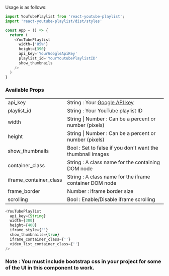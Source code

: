 Usage is as follows:

```javascript
import YouTubePlaylist from 'react-youtube-playlist';
import 'react-youtube-playlist/dist/styles'

const App = () => {
  return (
    <YouTubePlaylist
      width={'85%'}
      height={390}
      api_key='YourGoogleApiKey'
      playlist_id='YourYoutubePlaylistID'
      show_thumbnails
    />
  )
}

```

### Available Props

|           |                                   |
|-----------|-----------------------------------|
|api_key    | String : Your [Google API key](https://developers.google.com/maps/documentation/javascript/get-api-key)|
|playlist_id| String : Your YouTube playlist ID |
|width | String \| Number : Can be a percent or number (pixels) |
|height |  String \| Number : Can be a percent or number (pixels) |
|show_thumbnails | Bool : Set to false if you don't want the thumbnail images |
|container_class | String : A class name for the containing DOM node|
|iframe_container_class| String : A class name for the iframe container DOM node
|frame_border| Number : iframe border size|
|scrolling | Bool : Enable/Disable iframe scrolling|



```javascript
<YouTubePlaylist
  api_key={String}
  width={300}
  height={400}
  iframe_style={''}
  show_thumbnails={true}
  iframe_container_class={''}
  video_list_container_class={''}
/>
```

### Note : You must include bootstrap css in your project for some of the UI in this component to work.
